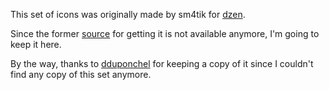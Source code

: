 This set of icons was originally made by sm4tik for
[dzen](http://robm.github.io/dzen/).

Since the former
[source](http://koti.24.fi/sm4tik/shared/xbm8x8-0.1.tar.gz) for
getting it is not available anymore, I'm going to keep it here.

By the way, thanks to [dduponchel](https://github.com/dduponchel) for
keeping a copy of it since I couldn't find any copy of this set anymore.
